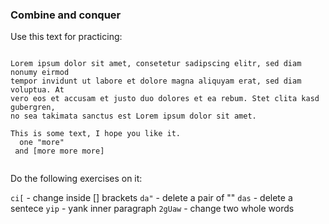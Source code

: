 ### Combine and conquer

Use this text for practicing:

```text

Lorem ipsum dolor sit amet, consetetur sadipscing elitr, sed diam nonumy eirmod
tempor invidunt ut labore et dolore magna aliquyam erat, sed diam voluptua. At
vero eos et accusam et justo duo dolores et ea rebum. Stet clita kasd gubergren,
no sea takimata sanctus est Lorem ipsum dolor sit amet.

This is some text, I hope you like it.
  one "more"
 and [more more more]


```

Do the following exercises on it:

`ci[` - change inside [] brackets
`da"` - delete a pair of ""
`das` - delete a sentece
`yip` - yank inner paragraph
`2gUaw`  - change two whole words

